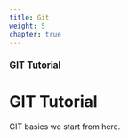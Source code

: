```yaml
---
title: Git
weight: 5
chapter: true
---
```


### GIT Tutorial

# GIT Tutorial

GIT basics we start from here.


